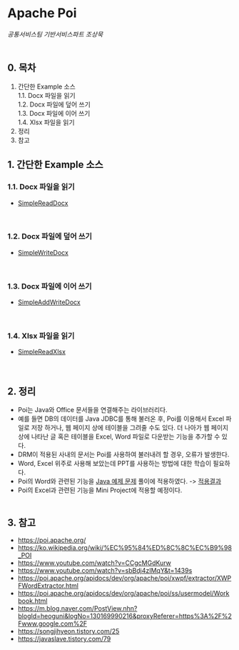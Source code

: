 # Apache Poi
###### 공통서비스팀 기반서비스파트 조상묵 <br><br>

## 0. 목차
1. 간단한 Example 소스<br>
1.1. Docx 파일을 읽기<br>
1.2. Docx 파일에 덮어 쓰기<br>
1.3. Docx 파일에 이어 쓰기<br>
1.4. Xlsx 파일을 읽기<br>
2. 정리<br>
3. 참고<br>

## 1. 간단한 Example 소스
### 1.1. Docx 파일을 읽기
- [SimpleReadDocx](Apache_Poi/src/SimpleReadDocx.java)<br>
<br>

### 1.2. Docx 파일에 덮어 쓰기
- [SimpleWriteDocx](Apache_Poi/src/SimpleWriteDocx.java)<br>
<br>

### 1.3. Docx 파일에 이어 쓰기
- [SimpleAddWriteDocx](Apache_Poi/src/SimpleAddWriteDocx.java)<br>
<br>

### 1.4. Xlsx 파일을 읽기
- [SimpleReadXlsx](Apache_Poi/src/SimpleReadXlsx.java)<br>
<br><br>

## 2. 정리
- Poi는 Java와 Office 문서들을 연결해주는 라이브러리다. 
- 예를 들면 DB의 데이터를 Java JDBC를 통해 불러온 후, Poi를 이용해서 Excel 파일로 저장 하거나, 웹 페이지 상에 테이블을 그려줄 수도 있다. 더 나아가 웹 페이지 상에 나타난 글 혹은 테이블을 Excel, Word 파일로 다운받는 기능을 추가할 수 있다.
- DRM이 적용된 사내의 문서는 Poi를 사용하여 불러내려 할 경우, 오류가 발생한다.
- Word, Excel 위주로 사용해 보았는데 PPT를 사용하는 방법에 대한 학습이 필요하다.
- Poi의 Word와 관련된 기능을 [Java 예제 문제](https://github.com/ChoSangmuk-tsis/Problem) 풀이에 적용하였다. 
-> [적용결과](https://github.com/ChoSangmuk-tsis/Problem_Apache)
- Poi의 Excel과 관련된 기능을 Mini Project에 적용할 예정이다.
<br><br>

## 3. 참고
- https://poi.apache.org/
- https://ko.wikipedia.org/wiki/%EC%95%84%ED%8C%8C%EC%B9%98_POI
- https://www.youtube.com/watch?v=CCgcMGdKurw
- https://www.youtube.com/watch?v=sbBdj4zIMqY&t=1439s
- https://poi.apache.org/apidocs/dev/org/apache/poi/xwpf/extractor/XWPFWordExtractor.html
- https://poi.apache.org/apidocs/dev/org/apache/poi/ss/usermodel/Workbook.html
- https://m.blog.naver.com/PostView.nhn?blogId=heoguni&logNo=130169990216&proxyReferer=https%3A%2F%2Fwww.google.com%2F
- https://songjihyeon.tistory.com/25
- https://javaslave.tistory.com/79